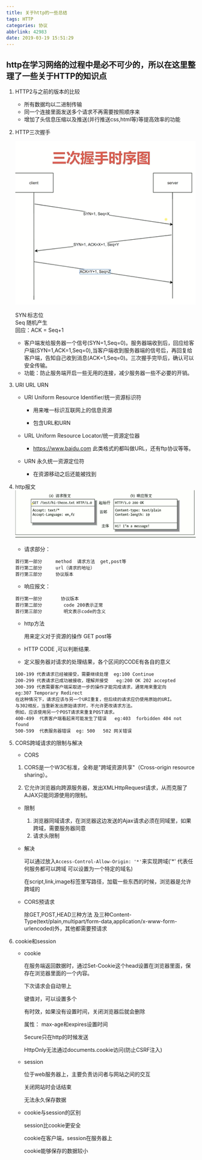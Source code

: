 ```yaml
---
title: 关于http的一些总结
tags: HTTP
categories: 协议
abbrlink: 42983
date: 2019-03-19 15:51:29
---
```


## http在学习网络的过程中是必不可少的，所以在这里整理了一些关于HTTP的知识点
<!--more-->
1. HTTP2与之前的版本的比较
    * 所有数据均以二进制传输
    * 同一个连接里面发送多个请求不再需要按照顺序来
    * 增加了头信息压缩以及推送(并行推送css,html等)等提高效率的功能
2. HTTP三次握手

    ![](http/三次握手.png)

    SYN:标志位   
    Seq 随机产生   
    回应：ACK = Seq+1
    * 客户端发给服务器一个信号(SYN=1,Seq=0)。服务器端收到后，回应给客户端(SYN=1,ACK=1,Seq=0),当客户端收到服务器端的信号后，再回复给客户端，告知自己收到消息(ACK=1,Seq=0)。三次握手完毕后，确认可以安全传输。
    * 功能：防止服务端开启一些无用的连接，减少服务器一些不必要的开销。

3. URI URL URN
    * URI Uniform Resource Identifier/统一资源标识符

        * 用来唯一标识互联网上的信息资源

        * 包含URL和URN
    * URL Uniform Resource Locator/统一资源定位器
        * https://www.baidu.com  此类格式的都叫做URL，还有ftp协议等等。
    * URN 永久统一资源定位符
        * 在资源移动之后还能被找到
4. http报文
    ![](http/http报文.png)
    * 请求部分：
    ```
    首行第一部分     method  请求方法  get,post等
    首行第二部分     url（请求的地址）
    首行第三部分     协议版本
    ```
    * 响应报文：
    ```
    首行第一部分       协议版本
    首行第二部分        code 200表示正常
    首行第三部分        明文表示code的含义
    ```
    * http方法

        用来定义对于资源的操作   GET post等
    * HTTP CODE ,可以判断结果.
    * 定义服务器对请求的处理结果，各个区间的CODE有各自的意义
    ```
    100-199 代表请求已经被接受，需要继续处理  eg:100 Continue
    200-299 代表请求已成功被接收，理解并接受   eg:200 OK 202 accepted
    300-399 代表需要客户端采取进一步的操作才能完成请求，通常用来重定向 
    eg:307 Temporary Redirect
    在这种情况下，请求应该与另一个URI重复，但后续的请求应仍使用原始的URI。
    与302相反，当重新发出原始请求时，不允许更改请求方法。
    例如，应该使用另一个POST请求来重复POST请求。
    400-499  代表客户端看起来可能发生了错误   eg:403  forbidden 404 not found
    500-599  代表服务器错误  eg: 500   502 网关错误
    ```
5. CORS跨域请求的限制与解决
    * CORS
    1. CORS是一个W3C标准，全称是"跨域资源共享"（Cross-origin resource sharing）。

    2. 它允许浏览器向跨源服务器，发出XMLHttpRequest请求，从而克服了AJAX只能同源使用的限制。
    * 限制

        1. 浏览器同域请求，在浏览器这边发送的Ajax请求必须在同域里，如果跨域，需要服务器同意
        2. 请求头限制
    * 解决

        可以通过放入`Access-Control-Allow-Origin: '*'`来实现跨域('*' 代表任何服务都可以跨域   可以设置为一个特定的域名)

        在script,link,image标签里写路径，加载一些东西的时候，浏览器是允许跨域的
    
    * CORS预请求

        除GET,POST,HEAD三种方法 及三种Content-Type(text/plain,multipart/form-data,application/x-www-form-urlencoded)外，其他都需要预请求


6. cookie和session
    * cookie
    
        在服务端返回数据时，通过Set-Cookie这个head设置在浏览器里面，保存在浏览器里面的一个内容。
        
        下次请求会自动带上     
        
        键值对，可以设置多个
        
        有时效，如果没有设置时间，关闭浏览器后就会删除
        
        属性：
        max-age和expires设置时间

        Secure只在http的时候发送
        
        HttpOnly无法通过documents.cookie访问(防止CSRF注入)
    * session

        位于web服务器上，主要负责访问者与网站之间的交互
    
        关闭网站时会话结束
    
        无法永久保存数据
    * cookie与session的区别

        session比cookie更安全

        cookie在客户端，session在服务器上

        cookie能够保存的数据较小